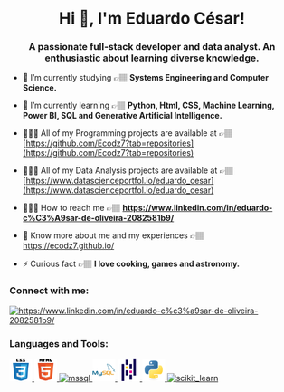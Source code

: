 <h1 align="center">Hi 👋, I'm Eduardo César!</h1>
<h3 align="center">A passionate full-stack developer and data analyst. An enthusiastic about learning diverse knowledge.</h3>

- 🔭 I’m currently studying 👉🏽 **Systems Engineering and Computer Science.**

- 🌱 I’m currently learning 👉🏽 **Python, Html, CSS, Machine Learning, Power BI, SQL and Generative Artificial Intelligence.**

- 👨🏽‍💻 All of my Programming projects are available at 👉🏽 [https://github.com/Ecodz7?tab=repositories](https://github.com/Ecodz7?tab=repositories)

- 🕵🏽‍♂️ All of my Data Analysis projects are available at 👉🏽 [https://www.datascienceportfol.io/eduardo_cesar](https://www.datascienceportfol.io/eduardo_cesar)

- 👨🏽‍💼 How to reach me 👉🏽 **https://www.linkedin.com/in/eduardo-c%C3%A9sar-de-oliveira-2082581b9/**

- 📄 Know more about me and my experiences 👉🏽 https://ecodz7.github.io/

- ⚡ Curious fact 👉🏽 **I love cooking, games and astronomy.**

<h3 align="left">Connect with me:</h3>
<p align="left">
<a href="https://linkedin.com/in/https://www.linkedin.com/in/eduardo-c%c3%a9sar-de-oliveira-2082581b9/" target="blank"><img align="center" src="https://raw.githubusercontent.com/rahuldkjain/github-profile-readme-generator/master/src/images/icons/Social/linked-in-alt.svg" alt="https://www.linkedin.com/in/eduardo-c%c3%a9sar-de-oliveira-2082581b9/" height="30" width="40" /></a>
</p>

<h3 align="left">Languages and Tools:</h3>
<p align="left"> <a href="https://www.w3schools.com/css/" target="_blank" rel="noreferrer"> <img src="https://raw.githubusercontent.com/devicons/devicon/master/icons/css3/css3-original-wordmark.svg" alt="css3" width="40" height="40"/> </a> <a href="https://www.w3.org/html/" target="_blank" rel="noreferrer"> <img src="https://raw.githubusercontent.com/devicons/devicon/master/icons/html5/html5-original-wordmark.svg" alt="html5" width="40" height="40"/> </a> <a href="https://www.microsoft.com/en-us/sql-server" target="_blank" rel="noreferrer"> <img src="https://www.svgrepo.com/show/303229/microsoft-sql-server-logo.svg" alt="mssql" width="40" height="40"/> </a> <a href="https://www.mysql.com/" target="_blank" rel="noreferrer"> <img src="https://raw.githubusercontent.com/devicons/devicon/master/icons/mysql/mysql-original-wordmark.svg" alt="mysql" width="40" height="40"/> </a> <a href="https://pandas.pydata.org/" target="_blank" rel="noreferrer"> <img src="https://raw.githubusercontent.com/devicons/devicon/2ae2a900d2f041da66e950e4d48052658d850630/icons/pandas/pandas-original.svg" alt="pandas" width="40" height="40"/> </a> <a href="https://www.python.org" target="_blank" rel="noreferrer"> <img src="https://raw.githubusercontent.com/devicons/devicon/master/icons/python/python-original.svg" alt="python" width="40" height="40"/> </a> <a href="https://scikit-learn.org/" target="_blank" rel="noreferrer"> <img src="https://upload.wikimedia.org/wikipedia/commons/0/05/Scikit_learn_logo_small.svg" alt="scikit_learn" width="40" height="40"/> </a> </p>

<!--
**Ecodz7/Ecodz7** is a ✨ _special_ ✨ repository because its `README.md` (this file) appears on your GitHub profile.

Here are some ideas to get you started:

- 🔭 I’m currently working on ...
- 🌱 I’m currently learning ...
- 👯 I’m looking to collaborate on ...
- 🤔 I’m looking for help with ...
- 💬 Ask me about ...
- 📫 How to reach me: ...
- 😄 Pronouns: ...
- ⚡ Fun fact: ...
-->
